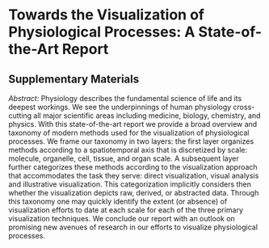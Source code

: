 # Towards the Visualization of Physiological Processes: A State-of-the-Art Report
## Supplementary Materials

_Abstract_:
Physiology describes the fundamental science of life and its deepest workings. We see the underpinnings of human physiology cross-cutting all major scientific areas including medicine, biology, chemistry, and physics. With this state-of-the-art report we provide a broad overview and taxonomy of modern methods used for the visualization of physiological processes. We frame our taxonomy in two layers: the first layer organizes methods according to a spatiotemporal axis that is discretized by scale: molecule, organelle, cell, tissue, and organ scale. A subsequent layer further categorizes these methods according to the visualization approach that accommodates the task they serve: direct visualization, visual analysis and illustrative visualization. This categorization implicitly considers then whether the visualization depicts raw, derived, or abstracted data. Through this taxonomy one may quickly identify the extent (or absence) of visualization efforts to date at each scale for each of the three primary visualization techniques. We conclude our report with an outlook on promising new avenues of research in our efforts to visualize physiological processes.
